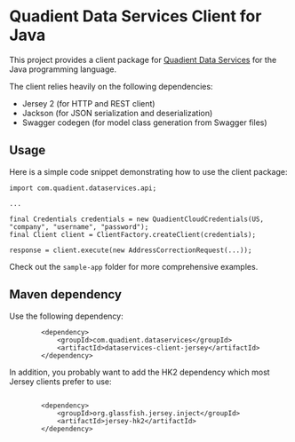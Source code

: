 # Quadient Data Services Client for Java

This project provides a client package for [Quadient Data Services](https://www.quadient.com/products/quadient-data-services) for the Java programming language.

The client relies heavily on the following dependencies:

 * Jersey 2 (for HTTP and REST client)
 * Jackson (for JSON serialization and deserialization)
 * Swagger codegen (for model class generation from Swagger files)

## Usage

Here is a simple code snippet demonstrating how to use the client package:

```
import com.quadient.dataservices.api;

...

final Credentials credentials = new QuadientCloudCredentials(US, "company", "username", "password");
final Client client = ClientFactory.createClient(credentials);

response = client.execute(new AddressCorrectionRequest(...));
```

Check out the `sample-app` folder for more comprehensive examples.

## Maven dependency

Use the following dependency:

```
		<dependency>
			<groupId>com.quadient.dataservices</groupId>
			<artifactId>dataservices-client-jersey</artifactId>
		</dependency>
```

In addition, you probably want to add the HK2 dependency which most Jersey clients prefer to use:

```

		<dependency>
			<groupId>org.glassfish.jersey.inject</groupId>
			<artifactId>jersey-hk2</artifactId>
		</dependency>
```
